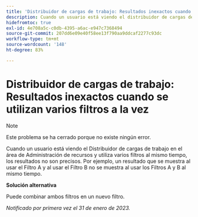 ```yaml
---
title: 'Distribuidor de cargas de trabajo: Resultados inexactos cuando se utilizan varios filtros a la vez'
description: Cuando un usuario está viendo el distribuidor de cargas de trabajo y utiliza varios filtros al mismo tiempo, los resultados no son precisos. Por ejemplo, un resultado que se muestra al usar el Filtro A y al usar el Filtro B no se muestra al usar los Filtros A y B al mismo tiempo.
hidefromtoc: true
exl-id: 4e708a5c-c0db-4395-a6ac-e947c7368494
source-git-commit: 207dd6e09e40f58ee13f790aa9ddcaf2277c93dc
workflow-type: tm+mt
source-wordcount: '148'
ht-degree: 83%

---
```


# Distribuidor de cargas de trabajo: Resultados inexactos cuando se utilizan varios filtros a la vez

>[!NOTE]
>
>Este problema se ha cerrado porque no existe ningún error.

Cuando un usuario está viendo el Distribuidor de cargas de trabajo en el área de Administración de recursos y utiliza varios filtros al mismo tiempo, los resultados no son precisos. Por ejemplo, un resultado que se muestra al usar el Filtro A y al usar el Filtro B no se muestra al usar los Filtros A y B al mismo tiempo.

**Solución alternativa**

Puede combinar ambos filtros en un nuevo filtro.

_Notificado por primera vez el 31 de enero de 2023._
